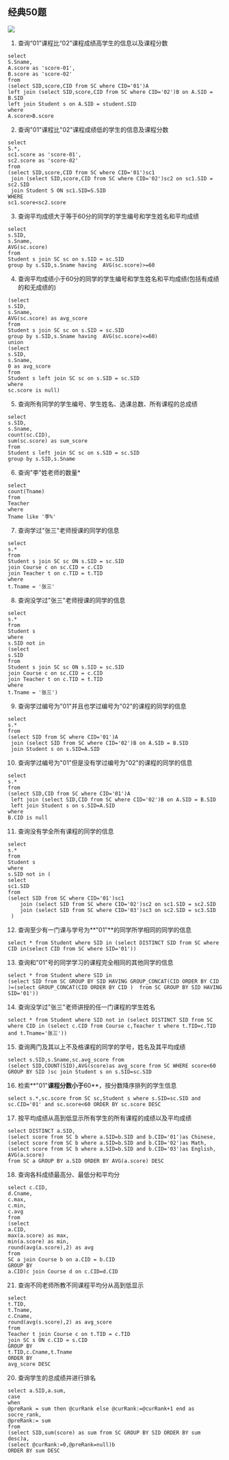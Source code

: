 ## 经典50题

![](D:\ZhongmingNote\Fig\1035967-20170907174926054-907920122.jpg)

1. 查询“01”课程比“02”课程成绩高学生的信息以及课程分数

```mysql
select
S.Sname,
A.score as 'score-01',
B.score as 'score-02'
from
(select SID,score,CID from SC where CID='01')A
left join (select SID,score,CID from SC where CID='02')B on A.SID = B.SID
left join Student s on A.SID = student.SID
where
A.score>B.score
```

2. 查询"01"课程比"02"课程成绩低的学生的信息及课程分数

```mysql
select
S.*,
sc1.score as 'score-01',
sc2.score as 'score-02'
from
(select SID,score,CID from SC where CID='01')sc1 
 join (select SID,score,CID from SC where CID='02')sc2 on sc1.SID = sc2.SID
 join Student S ON sc1.SID=S.SID
WHERE
sc1.score<sc2.score
```

3. 查询平均成绩大于等于60分的同学的学生编号和学生姓名和平均成绩

```mysql
select
s.SID,
s.Sname,
AVG(sc.score)
from
Student s join SC sc on s.SID = sc.SID
group by s.SID,s.Sname having  AVG(sc.score)>=60

```

4. 查询平均成绩小于60分的同学的学生编号和学生姓名和平均成绩(包括有成绩的和无成绩的)

```mysql
(select
s.SID,
s.Sname,
AVG(sc.score) as avg_score
from
Student s join SC sc on s.SID = sc.SID
group by s.SID,s.Sname having  AVG(sc.score)<=60)
union
(select
s.SID,
s.Sname,
0 as avg_score
from
Student s left join SC sc on s.SID = sc.SID
where
sc.score is null)

```

5. 查询所有同学的学生编号、学生姓名、选课总数、所有课程的总成绩

```mysql
select
s.SID,
s.Sname,
count(sc.CID),
sum(sc.score) as sum_score
from
Student s left join SC sc on s.SID = sc.SID
group by s.SID,s.Sname

```

6. 查询"李"姓老师的数量*

```mysql
select
count(Tname)
from
Teacher
where
Tname like '李%'
```

7. 查询学过"张三"老师授课的同学的信息

```mysql
select 
s.*
from
Student s join SC sc ON s.SID = sc.SID
join Course c on sc.CID = c.CID
join Teacher t on c.TID = t.TID
where
t.Tname = '张三'
```

8. 查询没学过"张三"老师授课的同学的信息

```mysql
select
s.*
from
Student s
where
s.SID not in
(select 
s.SID
from
Student s join SC sc ON s.SID = sc.SID
join Course c on sc.CID = c.CID
join Teacher t on c.TID = t.TID
where
t.Tname = '张三')
```

9. 查询学过编号为"01"并且也学过编号为"02"的课程的同学的信息

```mysql
select
s.*
from
(select SID from SC where CID='01')A
 join (select SID from SC where CID='02')B on A.SID = B.SID
 join Student s on s.SID=A.SID
```

10. 查询学过编号为"01"但是没有学过编号为"02"的课程的同学的信息

```mysql
select
s.*
from
(select SID,CID from SC where CID='01')A
 left join (select SID,CID from SC where CID='02')B on A.SID = B.SID
 left join Student s on s.SID=A.SID
where
B.CID is null
```

11. 查询没有学全所有课程的同学的信息

```mysql
select
s.*
from
Student s
where
s.SID not in (
select
sc1.SID
from
(select SID from SC where CID='01')sc1 
    join (select SID from SC where CID='02')sc2 on sc1.SID = sc2.SID
	join (select SID from SC where CID='03')sc3 on sc2.SID = sc3.SID
 )

```

12. 查询至少有一门课与学号为**"01"**的同学所学相同的同学的信息

```mysql
select * from Student where SID in (select DISTINCT SID from SC where CID in(select CID from SC where SID='01'))
```

13. 查询和"01"号的同学学习的课程完全相同的其他同学的信息

```mysql
select * from Student where SID in 
(select SID from SC GROUP BY SID HAVING GROUP_CONCAT(CID ORDER BY CID )=(select GROUP_CONCAT(CID ORDER BY CID )  from SC GROUP BY SID HAVING SID='01'))
```

14. 查询没学过"张三"老师讲授的任一门课程的学生姓名

```mysql
select * from Student where SID not in (select DISTINCT SID from SC where CID in (select c.CID from Course c,Teacher t where t.TID=c.TID and t.Tname='张三'))
```

15. 查询两门及其以上不及格课程的同学的学号，姓名及其平均成绩

```mysql
select s.SID,s.Sname,sc.avg_score from 
(select SID,COUNT(SID),AVG(score)as avg_score from SC WHERE score<60 GROUP BY SID )sc join Student s on s.SID=sc.SID
```

16. 检索**"01"**课程分数小于**60**，按分数降序排列的学生信息

```mysql
select s.*,sc.score from SC sc,Student s where s.SID=sc.SID and sc.CID='01' and sc.score<60 ORDER BY sc.score DESC
```

17. 按平均成绩从高到低显示所有学生的所有课程的成绩以及平均成绩

```mysql
select DISTINCT a.SID,
(select score from SC b where a.SID=b.SID and b.CID='01')as Chinese,
(select score from SC b where a.SID=b.SID and b.CID='02')as Math,
(select score from SC b where a.SID=b.SID and b.CID='03')as English,
AVG(a.score)
from SC a GROUP BY a.SID ORDER BY AVG(a.score) DESC
```

18. 查询各科成绩最高分、最低分和平均分

```mysql
select c.CID,
d.Cname,
c.max,
c.min,
c.avg
from
(select
a.CID,
max(a.score) as max,
min(a.score) as min,
round(avg(a.score),2) as avg
from
SC a join Course b on a.CID = b.CID
GROUP BY
a.CID)c join Course d on c.CID=d.CID
```

21. 查询不同老师所教不同课程平均分从高到低显示

```mysql
select
t.TID,
t.Tname,
c.Cname,
round(avg(s.score),2) as avg_score
from
Teacher t join Course c on t.TID = c.TID
join SC s ON c.CID = s.CID
GROUP BY
t.TID,c.Cname,t.Tname
ORDER BY
avg_score DESC
```

20. 查询学生的总成绩并进行排名

```mysql
select a.SID,a.sum,
case 
when
@preRank = sum then @curRank else @curRank:=@curRank+1 end as socre_rank,
@preRank:= sum
from
(select SID,sum(score) as sum from SC GROUP BY SID ORDER BY sum desc)a,
(select @curRank:=0,@preRank=null)b
ORDER BY sum DESC
```



